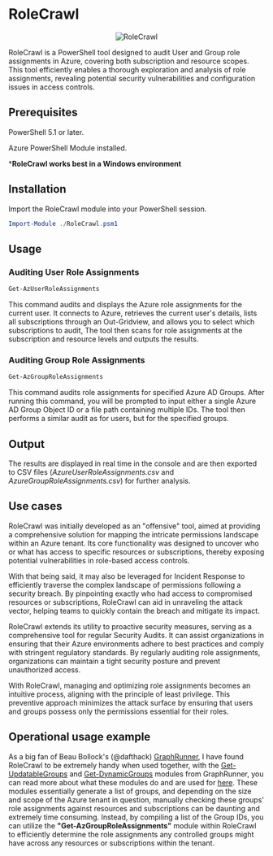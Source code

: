 # RoleCrawl
<p align="center"><img src="https://github.com/sleeptok3n/RoleCrawl/assets/38359072/304a5dad-add1-4f75-9091-27afb2f20551" alt="RoleCrawl"/></p>
RoleCrawl is a PowerShell tool designed to audit User and Group role assignments in Azure, covering both subscription and resource scopes. This tool efficiently enables a thorough exploration and analysis of role assignments, revealing potential security vulnerabilities and configuration issues in access controls.

## Prerequisites
PowerShell 5.1 or later.

Azure PowerShell Module installed.

***RoleCrawl works best in a Windows environment**
## Installation
Import the RoleCrawl module into your PowerShell session.

```PowerShell
Import-Module ./RoleCrawl.psm1
```

## Usage
### Auditing User Role Assignments
```PowerShell
Get-AzUserRoleAssignments
```
This command audits and displays the Azure role assignments for the current user.
It connects to Azure, retrieves the current user's details, lists all subscriptions through an Out-Gridview, and allows you to select which subscriptions to audit, The tool then scans for role assignments at the subscription and resource levels and outputs the results.

### Auditing Group Role Assignments
```PowerShell
Get-AzGroupRoleAssignments
```
This command audits role assignments for specified Azure AD Groups.
After running this command, you will be prompted to input either a single Azure AD Group Object ID or a file path containing multiple IDs. The tool then performs a similar audit as for users, but for the specified groups.

## Output
The results are displayed in real time in the console and are then exported to CSV files (_AzureUserRoleAssignments.csv_ and _AzureGroupRoleAssignments.csv_) for further analysis.

## Use cases
RoleCrawl was initially developed as an "offensive" tool, aimed at providing a comprehensive solution for mapping the intricate permissions landscape within an Azure tenant. Its core functionality was designed to uncover who or what has access to specific resources or subscriptions, thereby exposing potential vulnerabilities in role-based access controls.

With that being said, it may also be leveraged for Incident Response to efficiently traverse the complex landscape of permissions following a security breach. By pinpointing exactly who had access to compromised resources or subscriptions, RoleCrawl can aid in unraveling the attack vector, helping teams to quickly contain the breach and mitigate its impact.

RoleCrawl extends its utility to proactive security measures, serving as a comprehensive tool for regular Security Audits. It can assist organizations in ensuring that their Azure environments adhere to best practices and comply with stringent regulatory standards. By regularly auditing role assignments, organizations can maintain a tight security posture and prevent unauthorized access.

With RoleCrawl, managing and optimizing role assignments becomes an intuitive process, aligning with the principle of least privilege. This preventive approach minimizes the attack surface by ensuring that users and groups possess only the permissions essential for their roles.

## Operational usage example
As a big fan of Beau Bollock's (@dafthack) [GraphRunner](https://github.com/dafthack/GraphRunner), I have found RoleCrawl to be extremely handy when used together, with the [Get-UpdatableGroups](https://github.com/dafthack/GraphRunner/wiki/Recon-&-Enumeration-Modules#get-updatablegroups) and [Get-DynamicGroups](https://github.com/dafthack/GraphRunner/wiki/Recon-&-Enumeration-Modules#get-updatablegroups) modules from GraphRunner, you can read more about what these modules do and are used for [here](https://www.blackhillsinfosec.com/introducing-graphrunner/). These modules essentially generate a list of groups, and depending on the size and scope of the Azure tenant in question, manually checking these groups' role assignments against resources and subscriptions can be daunting and extremely time consuming. Instead, by compiling a list of the Group IDs, you can utilize the **"Get-AzGroupRoleAssignments"** module within RoleCrawl to efficiently determine the role assignments any controlled groups might have across any resources or subscriptions within the tenant.
